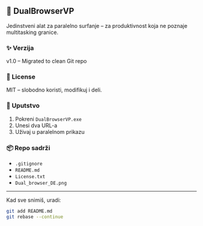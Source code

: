## 🚀 DualBrowserVP

Jedinstveni alat za paralelno surfanje – za produktivnost koja ne poznaje multitasking granice.

### ✨ Verzija
v1.0 – Migrated to clean Git repo

### 📄 License
MIT – slobodno koristi, modifikuj i deli.

### 🧭 Uputstvo
1. Pokreni `DualBrowserVP.exe`
2. Unesi dva URL-a
3. Uživaj u paralelnom prikazu

### 📦 Repo sadrži
- `.gitignore`
- `README.md`
- `License.txt`
- `Dual_browser_DE.png`

---

Kad sve snimiš, uradi:

```bash
git add README.md
git rebase --continue